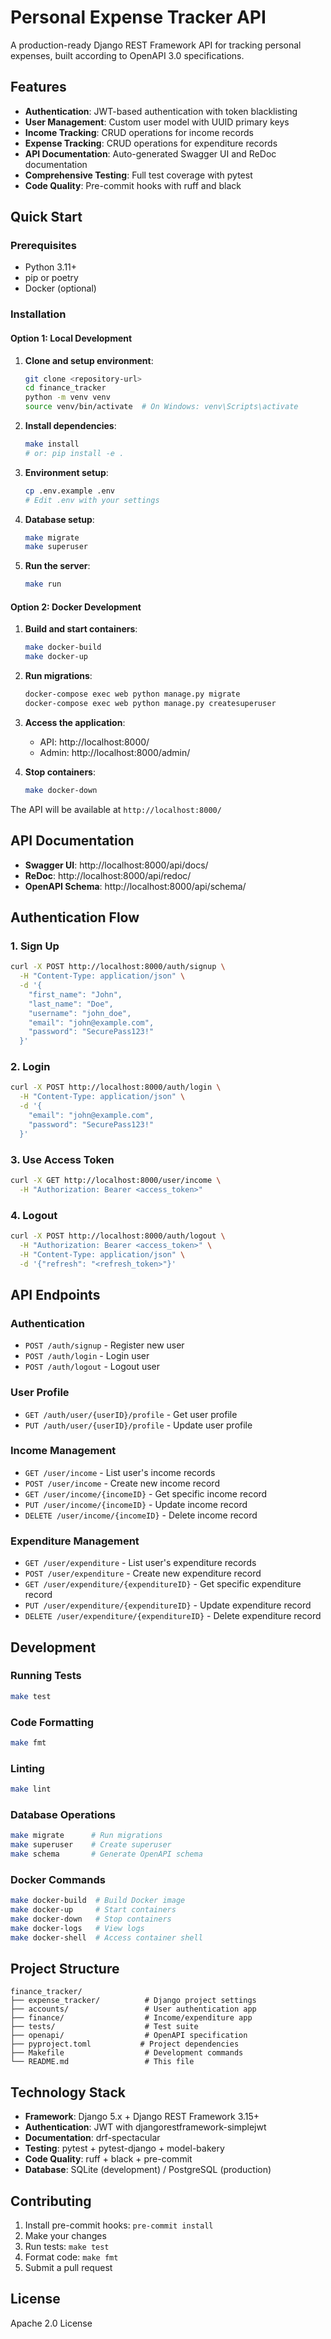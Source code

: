 # Personal Expense Tracker API

A production-ready Django REST Framework API for tracking personal expenses, built according to OpenAPI 3.0 specifications.

## Features

- **Authentication**: JWT-based authentication with token blacklisting
- **User Management**: Custom user model with UUID primary keys
- **Income Tracking**: CRUD operations for income records
- **Expense Tracking**: CRUD operations for expenditure records
- **API Documentation**: Auto-generated Swagger UI and ReDoc documentation
- **Comprehensive Testing**: Full test coverage with pytest
- **Code Quality**: Pre-commit hooks with ruff and black

## Quick Start

### Prerequisites

- Python 3.11+
- pip or poetry
- Docker (optional)

### Installation

#### Option 1: Local Development

1. **Clone and setup environment**:
   ```bash
   git clone <repository-url>
   cd finance_tracker
   python -m venv venv
   source venv/bin/activate  # On Windows: venv\Scripts\activate
   ```

2. **Install dependencies**:
   ```bash
   make install
   # or: pip install -e .
   ```

3. **Environment setup**:
   ```bash
   cp .env.example .env
   # Edit .env with your settings
   ```

4. **Database setup**:
   ```bash
   make migrate
   make superuser
   ```

5. **Run the server**:
   ```bash
   make run
   ```

#### Option 2: Docker Development

1. **Build and start containers**:
   ```bash
   make docker-build
   make docker-up
   ```

2. **Run migrations**:
   ```bash
   docker-compose exec web python manage.py migrate
   docker-compose exec web python manage.py createsuperuser
   ```

3. **Access the application**:
   - API: http://localhost:8000/
   - Admin: http://localhost:8000/admin/

4. **Stop containers**:
   ```bash
   make docker-down
   ```

The API will be available at `http://localhost:8000/`

## API Documentation

- **Swagger UI**: http://localhost:8000/api/docs/
- **ReDoc**: http://localhost:8000/api/redoc/
- **OpenAPI Schema**: http://localhost:8000/api/schema/

## Authentication Flow

### 1. Sign Up
```bash
curl -X POST http://localhost:8000/auth/signup \
  -H "Content-Type: application/json" \
  -d '{
    "first_name": "John",
    "last_name": "Doe", 
    "username": "john_doe",
    "email": "john@example.com",
    "password": "SecurePass123!"
  }'
```

### 2. Login
```bash
curl -X POST http://localhost:8000/auth/login \
  -H "Content-Type: application/json" \
  -d '{
    "email": "john@example.com",
    "password": "SecurePass123!"
  }'
```

### 3. Use Access Token
```bash
curl -X GET http://localhost:8000/user/income \
  -H "Authorization: Bearer <access_token>"
```

### 4. Logout
```bash
curl -X POST http://localhost:8000/auth/logout \
  -H "Authorization: Bearer <access_token>" \
  -H "Content-Type: application/json" \
  -d '{"refresh": "<refresh_token>"}'
```

## API Endpoints

### Authentication
- `POST /auth/signup` - Register new user
- `POST /auth/login` - Login user
- `POST /auth/logout` - Logout user

### User Profile
- `GET /auth/user/{userID}/profile` - Get user profile
- `PUT /auth/user/{userID}/profile` - Update user profile

### Income Management
- `GET /user/income` - List user's income records
- `POST /user/income` - Create new income record
- `GET /user/income/{incomeID}` - Get specific income record
- `PUT /user/income/{incomeID}` - Update income record
- `DELETE /user/income/{incomeID}` - Delete income record

### Expenditure Management
- `GET /user/expenditure` - List user's expenditure records
- `POST /user/expenditure` - Create new expenditure record
- `GET /user/expenditure/{expenditureID}` - Get specific expenditure record
- `PUT /user/expenditure/{expenditureID}` - Update expenditure record
- `DELETE /user/expenditure/{expenditureID}` - Delete expenditure record

## Development

### Running Tests
```bash
make test
```

### Code Formatting
```bash
make fmt
```

### Linting
```bash
make lint
```

### Database Operations
```bash
make migrate      # Run migrations
make superuser    # Create superuser
make schema       # Generate OpenAPI schema
```

### Docker Commands
```bash
make docker-build  # Build Docker image
make docker-up     # Start containers
make docker-down   # Stop containers
make docker-logs   # View logs
make docker-shell  # Access container shell
```

## Project Structure

```
finance_tracker/
├── expense_tracker/          # Django project settings
├── accounts/                 # User authentication app
├── finance/                  # Income/expenditure app
├── tests/                    # Test suite
├── openapi/                  # OpenAPI specification
├── pyproject.toml           # Project dependencies
├── Makefile                  # Development commands
└── README.md                 # This file
```

## Technology Stack

- **Framework**: Django 5.x + Django REST Framework 3.15+
- **Authentication**: JWT with djangorestframework-simplejwt
- **Documentation**: drf-spectacular
- **Testing**: pytest + pytest-django + model-bakery
- **Code Quality**: ruff + black + pre-commit
- **Database**: SQLite (development) / PostgreSQL (production)

## Contributing

1. Install pre-commit hooks: `pre-commit install`
2. Make your changes
3. Run tests: `make test`
4. Format code: `make fmt`
5. Submit a pull request

## License

Apache 2.0 License
